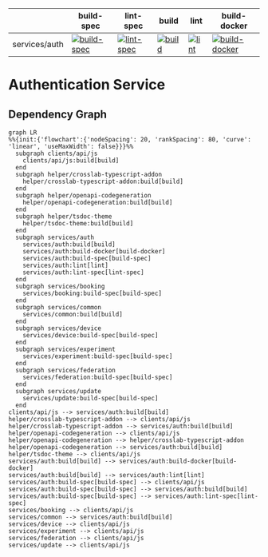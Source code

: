 [//]: # ({{print badges}})

|     | build-spec | lint-spec | build | lint | build-docker |
| --- | --- | --- | --- | --- | --- |
| services/auth |  [![build-spec](https://ci.goldi-labs.de/crosslab/main/services/auth/dist/build-spec.badge)](https://ci.goldi-labs.de/crosslab/main/services/auth/dist/build-spec.log) | [![lint-spec](https://ci.goldi-labs.de/crosslab/main/services/auth/dist/lint-spec.badge)](https://ci.goldi-labs.de/crosslab/main/services/auth/dist/lint-spec.log) | [![build](https://ci.goldi-labs.de/crosslab/main/services/auth/dist/build.badge)](https://ci.goldi-labs.de/crosslab/main/services/auth/dist/build.log) | [![lint](https://ci.goldi-labs.de/crosslab/main/services/auth/dist/lint.badge)](https://ci.goldi-labs.de/crosslab/main/services/auth/dist/lint.log) | [![build-docker](https://ci.goldi-labs.de/crosslab/main/services/auth/dist/build-docker.badge)](https://ci.goldi-labs.de/crosslab/main/services/auth/dist/build-docker.log) |

[//]: # ({{end}})
# Authentication Service

## Dependency Graph
[//]: # ({{print dependency graph}})
```mermaid
graph LR
%%{init:{'flowchart':{'nodeSpacing': 20, 'rankSpacing': 80, 'curve': 'linear', 'useMaxWidth': false}}}%%
  subgraph clients/api/js
    clients/api/js:build[build]
  end
  subgraph helper/crosslab-typescript-addon
    helper/crosslab-typescript-addon:build[build]
  end
  subgraph helper/openapi-codegeneration
    helper/openapi-codegeneration:build[build]
  end
  subgraph helper/tsdoc-theme
    helper/tsdoc-theme:build[build]
  end
  subgraph services/auth
    services/auth:build[build]
    services/auth:build-docker[build-docker]
    services/auth:build-spec[build-spec]
    services/auth:lint[lint]
    services/auth:lint-spec[lint-spec]
  end
  subgraph services/booking
    services/booking:build-spec[build-spec]
  end
  subgraph services/common
    services/common:build[build]
  end
  subgraph services/device
    services/device:build-spec[build-spec]
  end
  subgraph services/experiment
    services/experiment:build-spec[build-spec]
  end
  subgraph services/federation
    services/federation:build-spec[build-spec]
  end
  subgraph services/update
    services/update:build-spec[build-spec]
  end
clients/api/js --> services/auth:build[build]
helper/crosslab-typescript-addon --> clients/api/js
helper/crosslab-typescript-addon --> services/auth:build[build]
helper/openapi-codegeneration --> clients/api/js
helper/openapi-codegeneration --> helper/crosslab-typescript-addon
helper/openapi-codegeneration --> services/auth:build[build]
helper/tsdoc-theme --> clients/api/js
services/auth:build[build] --> services/auth:build-docker[build-docker]
services/auth:build[build] --> services/auth:lint[lint]
services/auth:build-spec[build-spec] --> clients/api/js
services/auth:build-spec[build-spec] --> services/auth:build[build]
services/auth:build-spec[build-spec] --> services/auth:lint-spec[lint-spec]
services/booking --> clients/api/js
services/common --> services/auth:build[build]
services/device --> clients/api/js
services/experiment --> clients/api/js
services/federation --> clients/api/js
services/update --> clients/api/js
```
[//]: # ({{end}})
